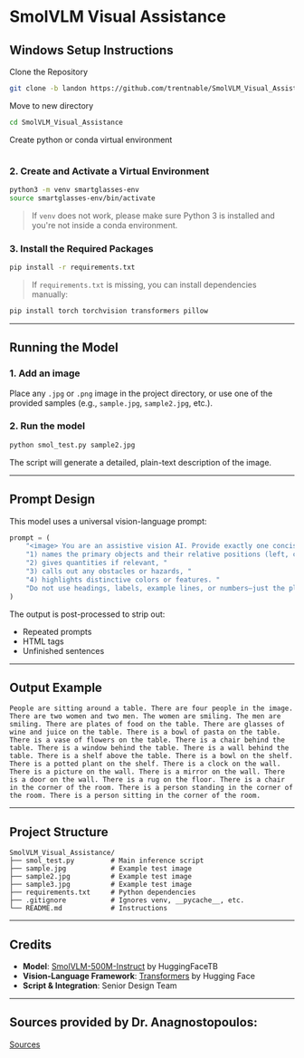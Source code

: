 #  SmolVLM Visual Assistance

##  Windows Setup Instructions

Clone the Repository
```bash
git clone -b landon https://github.com/trentnable/SmolVLM_Visual_Assistance.git
```

Move to new directory
```bash
cd SmolVLM_Visual_Assistance
```

Create python or conda virtual environment

```bash

```

### 2. Create and Activate a Virtual Environment

```bash
python3 -m venv smartglasses-env
source smartglasses-env/bin/activate
```

>  If `venv` does not work, please make sure Python 3 is installed and you're not inside a conda environment.

### 3. Install the Required Packages

```bash
pip install -r requirements.txt
```

>  If `requirements.txt` is missing, you can install dependencies manually:

```bash
pip install torch torchvision transformers pillow
```

---

##  Running the Model

### 1. Add an image

Place any `.jpg` or `.png` image in the project directory, or use one of the provided samples (e.g., `sample.jpg`, `sample2.jpg`, etc.).

### 2. Run the model

```bash
python smol_test.py sample2.jpg
```

The script will generate a detailed, plain-text description of the image.

---

##  Prompt Design

This model uses a universal vision-language prompt:

```python
prompt = (
    "<image> You are an assistive vision AI. Provide exactly one concise paragraph that: "
    "1) names the primary objects and their relative positions (left, center, right), "
    "2) gives quantities if relevant, "
    "3) calls out any obstacles or hazards, "
    "4) highlights distinctive colors or features. "
    "Do not use headings, labels, example lines, or numbers—just the plain description."
)
```

The output is post-processed to strip out:
- Repeated prompts
- HTML tags
- Unfinished sentences

---

##  Output Example

```
People are sitting around a table. There are four people in the image. There are two women and two men. The women are smiling. The men are smiling. There are plates of food on the table. There are glasses of wine and juice on the table. There is a bowl of pasta on the table. There is a vase of flowers on the table. There is a chair behind the table. There is a window behind the table. There is a wall behind the table. There is a shelf above the table. There is a bowl on the shelf. There is a potted plant on the shelf. There is a clock on the wall. There is a picture on the wall. There is a mirror on the wall. There is a door on the wall. There is a rug on the floor. There is a chair in the corner of the room. There is a person standing in the corner of the room. There is a person sitting in the corner of the room.
```

---

##  Project Structure

```
SmolVLM_Visual_Assistance/
├── smol_test.py         # Main inference script
├── sample.jpg           # Example test image
├── sample2.jpg          # Example test image
├── sample3.jpg          # Example test image
├── requirements.txt     # Python dependencies
├── .gitignore           # Ignores venv, __pycache__, etc.
└── README.md            # Instructions
```

---

##  Credits

- **Model**: [SmolVLM-500M-Instruct](https://huggingface.co/HuggingFaceTB/SmolVLM-500M-Instruct) by HuggingFaceTB  
- **Vision-Language Framework**: [Transformers](https://github.com/huggingface/transformers) by Hugging Face  
- **Script & Integration**: Senior Design Team

---

##  Sources provided by Dr. Anagnostopoulos:  
[Sources](SOURCES.md)
